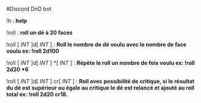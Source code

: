#Discord DnD bot

!h : **help**

!roll : **roll un dé à 20 faces**

!roll [ *INT* ]d[ *INT* ] : **Roll le nombre de dé voulu avec le nombre de face voulu ex: !roll 2d100**

!roll [ *INT* ]d[ *INT* ] *[ *INT* ] : **Répète le roll un nombre de fois voulu ex: !roll 2d20 \*6**

!roll [ *INT* ]d[ *INT* ] cr[ *INT* ] : **Roll avec possibilité de critique, si le résultat du dé est supérieur ou égale au critique le dé est relancé et ajouté au roll total ex: !roll 2d20 cr18.**